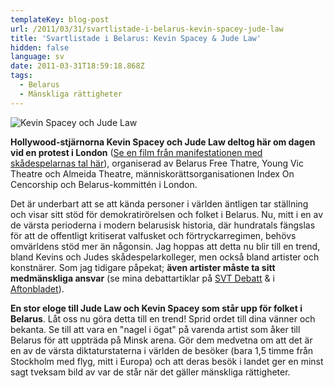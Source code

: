 ```yaml
---
templateKey: blog-post
url: /2011/03/31/svartlistade-i-belarus-kevin-spacey-jude-law
title: 'Svartlistade i Belarus: Kevin Spacey & Jude Law'
hidden: false
language: sv
date: 2011-03-31T18:59:18.868Z
tags:
  - Belarus
  - Mänskliga rättigheter
---
```

![Kevin Spacey och Jude Law](/uploads/20100312-jud-6.jpg)

**Hollywood-stjärnorna Kevin Spacey och Jude Law deltog här om dagen vid en protest i London** ([Se en film från manifestationen med skådespelarnas tal här](http://www.youtube.com/watch?v=LD1ERKCWiMQ)), organiserad av Belarus Free Thatre, Young Vic Theatre och Almeida Theatre, människorättsorganisationen Index On Cencorship och Belarus-kommittén i London.

Det är underbart att se att kända personer i världen äntligen tar ställning och visar sitt stöd för demokratirörelsen och folket i Belarus. Nu, mitt i en av de värsta perioderna i modern belarusisk historia, där hundratals fängslas för att de offentligt kritiserat valfusket och förtryckarregimen, behövs omvärldens stöd mer än någonsin. Jag hoppas att detta nu blir till en trend, bland Kevins och Judes skådespelarkolleger, men också bland artister och konstnärer. Som jag tidigare påpekat; **även artister måste ta sitt medmänskliga ansvar** (se mina debattartiklar på [SVT Debatt](http://svtdebatt.se/2010/12/jag-sag-demonstranter-misshandlas-medan-robert-wells-tonsatte-diktatorns-propaganda/) & i [Aftonbladet](http://www.aftonbladet.se/debatt/article8433521.ab)).



**En stor eloge till Jude Law och Kevin Spacey som står upp för folket i Belarus**. Låt oss nu göra detta till en trend! Sprid ordet till dina vänner och bekanta. Se till att vara en "nagel i ögat" på varenda artist som åker till Belarus för att uppträda på Minsk arena. Gör dem medvetna om att det är en av de värsta diktaturstaterna i världen de besöker (bara 1,5 timme från Stockholm med flyg, mitt i Europa) och att deras besök i landet ger en minst sagt tveksam bild av var de står när det gäller mänskliga rättigheter.
